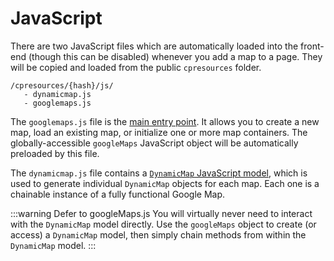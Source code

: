 # JavaScript

There are two JavaScript files which are automatically loaded into the front-end (though this can be disabled) whenever you add a map to a page. They will be copied and loaded from the public `cpresources` folder.

```
/cpresources/{hash}/js/
   - dynamicmap.js
   - googlemaps.js
```

The `googlemaps.js` file is the [main entry point](/javascript/googlemaps.js/). It allows you to create a new map, load an existing map, or initialize one or more map containers. The globally-accessible `googleMaps` JavaScript object will be automatically preloaded by this file.

The `dynamicmap.js` file contains a [`DynamicMap` JavaScript model](/javascript/dynamicmap.js/), which is used to generate individual `DynamicMap` objects for each map. Each one is a chainable instance of a fully functional Google Map.

:::warning Defer to googleMaps.js
You will virtually never need to interact with the `DynamicMap` model directly. Use the `googleMaps` object to create (or access) a `DynamicMap` model, then simply chain methods from within the `DynamicMap` model.
:::
